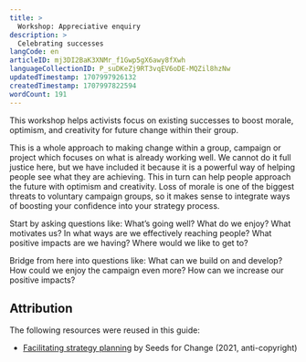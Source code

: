 ```yaml
---
title: >
  Workshop: Appreciative enquiry
description: >
  Celebrating successes
langCode: en
articleID: mj3DI2BaK3XNMr_f1Gwp5gX6awy8fXwh
languageCollectionID: P_suDKeZj9RT3vqEV6oDE-MQZil8hzNw
updatedTimestamp: 1707997926132
createdTimestamp: 1707997822594
wordCount: 191
---
```


This workshop helps activists focus on existing successes to boost morale, optimism, and creativity for future change within their group.

This is a whole approach to making change within a group, campaign or project which focuses on what is already working well. We cannot do it full justice here, but we have included it because it is a powerful way of helping people see what they are achieving. This in turn can help people approach the future with optimism and creativity. Loss of morale is one of the biggest threats to voluntary campaign groups, so it makes sense to integrate ways of boosting your confidence into your strategy process.

Start by asking questions like: What’s going well? What do we enjoy? What motivates us? In what ways are we effectively reaching people? What positive impacts are we having? Where would we like to get to?

Bridge from here into questions like: What can we build on and develop? How could we enjoy the campaign even more? How can we increase our positive impacts?

## Attribution

The following resources were reused in this guide:

-   [Facilitating strategy planning](https://www.seedsforchange.org.uk/facilitating_strategy.pdf?utm_source=activisthandbook.org) by Seeds for Change (2021, anti-copyright)